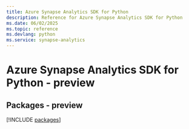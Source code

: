 ```yaml
---
title: Azure Synapse Analytics SDK for Python
description: Reference for Azure Synapse Analytics SDK for Python
ms.date: 06/02/2025
ms.topic: reference
ms.devlang: python
ms.service: synapse-analytics
---
```

# Azure Synapse Analytics SDK for Python - preview
## Packages - preview
[!INCLUDE [packages](synapse-analytics-index.md)]